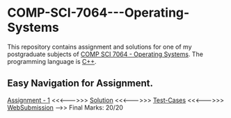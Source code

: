 # COMP-SCI-7064---Operating-Systems
This repository contains assignment and solutions for one of my postgraduate subjects of [COMP SCI 7064 - Operating Systems](https://www.adelaide.edu.au/course-outlines/009901/1/sem-2/). The programming language is [C++](https://docs.microsoft.com/en-us/cpp/?view=vs-2019).  

## Easy Navigation for Assignment.
[Assignment - 1](https://github.com/Vanditg/COMP-SCI-7064---Operating-Systems/blob/master/Assignment%20-%201/Problem/OS_ass1_2020_two_queue_v2.pdf) <<<--->>> [Solution](https://github.com/Vanditg/COMP-SCI-7064---Operating-Systems/blob/master/Assignment%20-%201/Solution/TicketBooker.cpp) <<<--->>> [Test-Cases](https://github.com/Vanditg/COMP-SCI-7064---Operating-Systems/tree/master/Assignment%20-%201/Test_Data) <<<--->>> [WebSubmission](https://github.com/Vanditg/COMP-SCI-7064---Operating-Systems/blob/master/Assignment%20-%201/Websubmission/Assignment_1_WebSubmission.pdf) -->> Final Marks: 20/20  